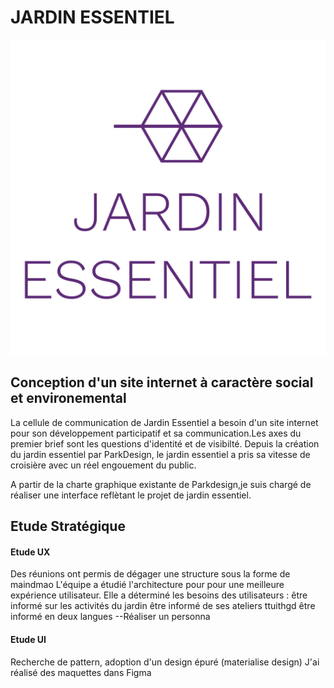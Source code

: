 # JARDIN ESSENTIEL
![GitHub Logo](img/JE_Logo.jpg)
## Conception d'un site internet à caractère social et environemental
La cellule de communication de Jardin Essentiel a besoin d'un site internet pour son développement participatif et sa communication.Les axes du premier brief sont les questions d'identité et de visibilté. Depuis la création du jardin essentiel par ParkDesign, le jardin essentiel a pris sa vitesse de croisière avec un réel engouement du public.

A partir de la charte graphique existante de Parkdesign,je suis chargé de réaliser une interface reflètant le projet de jardin essentiel.

## Etude Stratégique 
#### Etude UX
Des réunions ont permis de dégager une structure sous la forme de maindmao
L'équipe a étudié l'architecture pour pour une meilleure expérience utilisateur.
Elle a déterminé les besoins des utilisateurs :
être informé sur les activités du jardin
être informé de ses ateliers ttuithgd
être informé en deux langues 
--Réaliser un personna 


#### Etude UI
Recherche de pattern, adoption d'un design épuré (materialise design)
J'ai réalisé des maquettes dans Figma
